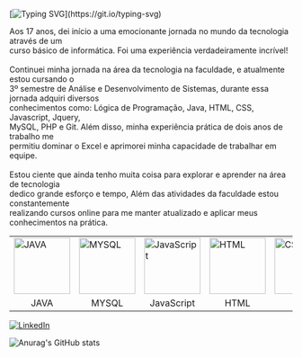 
[![Typing SVG](https://readme-typing-svg.herokuapp.com/?color=0000FF&size=35&center=true&vCenter=true&width=1000&lines=Olá,+mundo!👋;+Me+Chamo+Robson.;Sejam+muito+bem+vindos!+:%29;Estou+no+terceiro+semestre+de+ADS.;)](https://git.io/typing-svg)
<div>
<p>
Aos 17 anos, dei início a uma emocionante jornada no mundo da tecnologia através de um<br> curso básico de informática. Foi uma experiência verdadeiramente incrível! <br><br>
 Continuei minha jornada na área da tecnologia na faculdade, e atualmente estou cursando o <br>3º semestre de Análise e Desenvolvimento de Sistemas, durante essa jornada adquiri diversos<br> conhecimentos como: Lógica de Programação, Java, HTML, CSS, Javascript, Jquery, <br> MySQL, PHP e Git. Além disso, minha experiência prática de dois anos de trabalho me<br> permitiu dominar o Excel e aprimorei minha capacidade de trabalhar em equipe. <br><br>
 Estou ciente que ainda tenho muita coisa para explorar e aprender na área de tecnologia <br>dedico grande esforço e tempo, Além das atividades da faculdade estou constantemente <br>realizando cursos online para me manter atualizado e aplicar meus conhecimentos na prática. <br>
  </p>

 </div>
<table>
  <tr>
    <td><img src="https://cdn.jsdelivr.net/gh/devicons/devicon/icons/java/java-original-wordmark.svg" alt="JAVA" width="100" height="100"></td>
    <td><img src="https://cdn.jsdelivr.net/gh/devicons/devicon/icons/mysql/mysql-original-wordmark.svg" alt="MYSQL" width="100" height="100"></td>
    <td><img src="https://cdn.jsdelivr.net/gh/devicons/devicon/icons/javascript/javascript-original.svg" alt="JavaScript" width="100" height="100"></td>
    <td><img src="https://cdn.jsdelivr.net/gh/devicons/devicon/icons/html5/html5-original.svg" alt="HTML" width="100" height="100"></td>
    <td><img src="https://cdn.jsdelivr.net/gh/devicons/devicon/icons/css3/css3-original.svg" alt="CSS" width="100" height="100"></td>
    <td><img src="https://cdn.jsdelivr.net/gh/devicons/devicon/icons/php/php-original.svg" alt="PHP" width="100" height="100"></td>
   <td><img src="https://github.com/RobsonDevLang/RobsonDevLang/assets/105134223/9a003e02-2879-48de-b512-31eaa8094dde" alt="EXCEL" width="125" height="100"></td>
  </tr>
  <tr style="text-align: center;">
    <td style=text-align: center;>JAVA</td>
    <td style=text-align: center;>MYSQL</td>
    <td style=text-align: center;>JavaScript</td>
    <td style=text-align: center;>HTML</td>
    <td style=text-align: center;>CSS</td>
    <td style=text-align: center;>PHP</td>
   <td style=text-align: center;>EXCEL (VBA)</td>
  </tr>
</table>







[![LinkedIn](https://img.shields.io/badge/-LinkedIn-000?style=for-the-badge&logo=linkedin&logoColor=0000FF&color:FFF)](https://www.linkedin.com/in/robson-de-vargas-lang-352440209/)

![Anurag's GitHub stats](https://github-readme-stats.vercel.app/api?username=RobsonDevLang&show_icons=true&theme=transparent)

